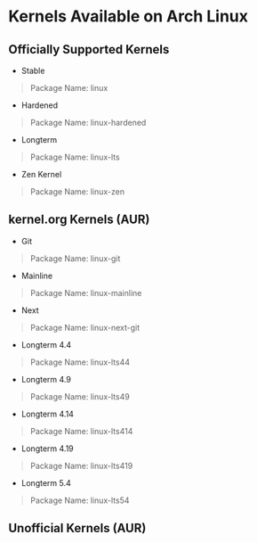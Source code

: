# Kernels Available on Arch Linux 


## Officially Supported Kernels 

- Stable 
> Package Name: linux 

- Hardened 
> Package Name: linux-hardened

- Longterm
> Package Name: linux-lts 

- Zen Kernel 
> Package Name: linux-zen 



## kernel.org Kernels (AUR)

- Git 
> Package Name: linux-git 

- Mainline
> Package Name: linux-mainline 

- Next 
> Package Name: linux-next-git 

- Longterm 4.4 
> Package Name: linux-lts44

- Longterm 4.9
> Package Name: linux-lts49 

- Longterm 4.14
> Package Name: linux-lts414 

- Longterm 4.19
> Package Name: linux-lts419

- Longterm 5.4 
> Package Name: linux-lts54 

## Unofficial Kernels (AUR)


